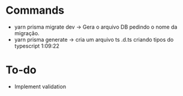 # Commands
  * yarn prisma migrate dev -> Gera o arquivo DB pedindo o nome da migração. 
  * yarn prisma generate -> cria um arquivo ts .d.ts criando tipos do typescript
1:09:22

# To-do

  * Implement validation
  